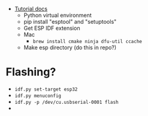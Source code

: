- [Tutorial docs](https://docs.espressif.com/projects/esp-idf/en/stable/esp32/get-started/linux-macos-setup.html)
   - Python virtual environment
   - pip install "esptool" and "setuptools"
   - Get ESP IDF extension
   - Mac
     - `brew install cmake ninja dfu-util ccache`
   - Make esp directory (do this in repo?)

# Flashing?
- `idf.py set-target esp32`
- `idf.py menuconfig`
- `idf.py -p /dev/cu.usbserial-0001 flash`
- 